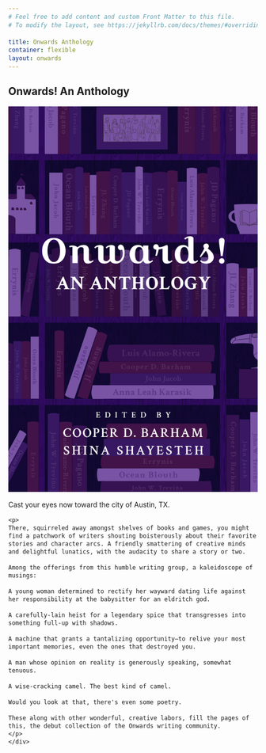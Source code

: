 ```yaml
---
# Feel free to add content and custom Front Matter to this file.
# To modify the layout, see https://jekyllrb.com/docs/themes/#overriding-theme-defaults

title: Onwards Anthology
container: flexible
layout: onwards
---
```


<div class="">
    <div class="row">
      <div class="col-lg-12 col-md-12 d-flex justify-content-center p-4">
        <h2 >Onwards! An Anthology</h2>
      </div>
  </div>
  <div class="row">
    <div class="col-lg-4 col-md-12  d-flex justify-content-center">
      <img alt-text="onwards anthology cover image" src="/assets/images/onwards_anthology_cover.jpg" class="onwards-anthology-cover"/>
    </div>
    <div class="col-lg-8 col-md-12 p-4">
    <p>Cast your eyes now toward the city of Austin, TX.</p>

    <p>
    There, squirreled away amongst shelves of books and games, you might find a patchwork of writers shouting boisterously about their favorite stories and character arcs. A friendly smattering of creative minds and delightful lunatics, with the audacity to share a story or two.

    Among the offerings from this humble writing group, a kaleidoscope of musings:

    A young woman determined to rectify her wayward dating life against her responsibility at the babysitter for an eldritch god.

    A carefully-lain heist for a legendary spice that transgresses into something full-up with shadows.

    A machine that grants a tantalizing opportunity—to relive your most important memories, even the ones that destroyed you.

    A man whose opinion on reality is generously speaking, somewhat tenuous.

    A wise-cracking camel. The best kind of camel.

    Would you look at that, there's even some poetry.

    These along with other wonderful, creative labors, fill the pages of this, the debut collection of the Onwards writing community.
    </p>
    </div>
  </div>
</div>

<div class="container">
  <div class="content">
    <div class="d-flex justify-content-center align-items-center text-center pt-4 pt-lg-0">
    </div>
    </div>
</div>
